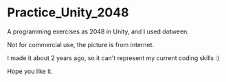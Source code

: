 # Practice_Unity_2048
A programming exercises as 2048 in Unity, and I used dotween. 

Not for commercial use, the picture is from internet.

I made it about 2 years ago, so it can't represent my current coding skills :)

Hope you like it.

